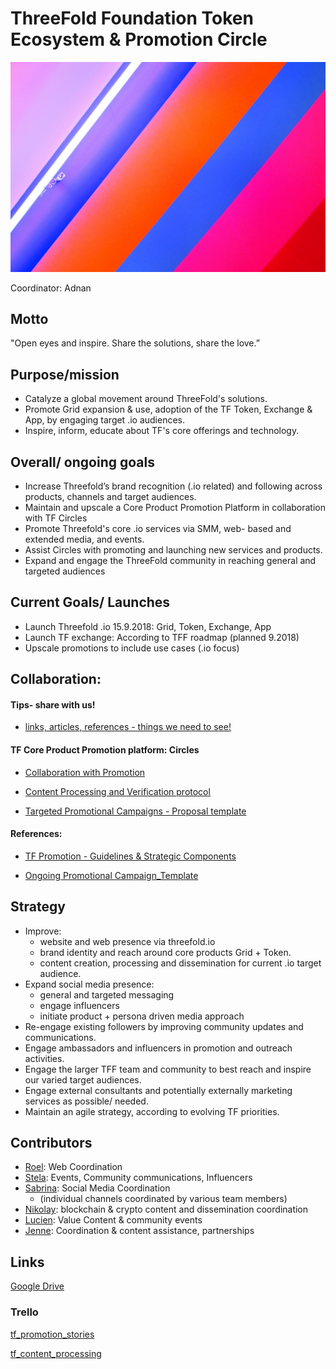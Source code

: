 # ThreeFold Foundation Token Ecosystem & Promotion Circle

![promtion pic](foundation_marketing.jpeg)

Coordinator: Adnan

## Motto
"Open eyes and inspire. Share the solutions, share the love.”

## Purpose/mission
- Catalyze a global movement around ThreeFold's solutions.
- Promote Grid expansion & use,  adoption of the TF Token, Exchange & App, by engaging target .io audiences.
- Inspire, inform, educate about TF's core offerings and technology. 

## Overall/ ongoing goals
- Increase Threefold’s brand recognition (.io related) and following across products, channels and target audiences.
- Maintain and upscale a Core Product Promotion Platform in collaboration with TF Circles
- Promote Threefold's core .io services via SMM, web- based and extended media, and events.
- Assist Circles with promoting and launching new services and products.
- Expand and engage the ThreeFold community in reaching general and targeted audiences

## Current Goals/ Launches 
- Launch Threefold .io 15.9.2018: Grid, Token, Exchange, App
- Launch TF exchange: According to TFF roadmap (planned 9.2018) 
- Upscale promotions to include use cases (.io focus)

## Collaboration:

#### Tips- share with us!
- [links, articles, references - things we need to see!](https://drive.google.com/open?id=12Cvb7n-JPVTcp0x2H7QxJRDN3ZhcE4Dv3HK2SyOm-tM)


#### TF Core Product Promotion platform: Circles

- [Collaboration with Promotion](https://docs.google.com/document/d/17wOpD4FU3MBeR_8BJYnrjD9ZzTrYnCsZRRThjnnnjbo/edit?usp=sharing)

- [Content Processing and Verification protocol](https://docs.google.com/document/d/1-8L9xqqpir_1--oZZG819MAwrfpDU-1QNVYxQfp3DAE/edit?usp=sharing)

- [Targeted Promotional Campaigns - Proposal template](https://docs.google.com/document/d/1ssLDpj1p_fcSpBGL9vPRBmwnYEgQo70qv-78dEJgEG8/edit?usp=sharing)

#### References: 
- [TF Promotion - Guidelines & Strategic Components](https://docs.google.com/document/d/1o3CUnr_viGP5p6TUMaB8Aynpom6tYna9GiLZndi1l4U/edit?usp=sharing)

- [Ongoing Promotional Campaign_Template](https://docs.google.com/document/d/1G4Vv8FJUEEFe8PqqZHhfMT9D0RgHAzLGg1qgEPKUlLw/edit?usp=sharing)


## Strategy
- Improve: 
  * website and web presence via threefold.io
  * brand identity and reach around core products Grid + Token.
  *  content creation, processing and dissemination for current .io target audience.
- Expand social media presence:
  * general and targeted messaging 
  * engage influencers
  * initiate product + persona driven media approach
- Re-engage existing followers by improving community updates and communications.
- Engage ambassadors and influencers in promotion and outreach activities.
- Engage the larger TFF team and community to best reach and inspire our varied target audiences.
- Engage external consultants and potentially externally marketing services as possible/ needed.
- Maintain an agile strategy, according to evolving TF priorities.

## Contributors
- [Roel](https://github.com/threefoldfoundation/info_foundation/blob/development/docs/contributors/tftech/Roel_van_Sabben.md):  Web Coordination
- [Stela](https://github.com/threefoldfoundation/info_foundation/blob/development/docs/contributors/tftech/Stela_Suils_Cuesta.md): Events, Community communications, Influencers
- [Sabrina](https://github.com/threefoldfoundation/info_foundation/blob/development/docs/contributors/tftech/sabrina_sadik.md): Social Media Coordination
  * (individual channels coordinated by various team members)
- [Nikolay](https://github.com/threefoldfoundation/info_foundation/blob/development/docs/contributors/mazraa/Nickolay%20Babenko.md): blockchain & crypto content and dissemination coordination
- [Lucien](https://github.com/threefoldfoundation/info_foundation/blob/development/docs/contributors/tftech/Lucien_Lecarme.md): Value Content & community events
- [Jenne](https://github.com/threefoldfoundation/info_foundation/blob/development/docs/contributors/mazraa/Jenne_Magno.md): Coordination & content assistance, partnerships

## Links
[Google Drive](https://drive.google.com/drive/u/1/folders/1FtuoAe7-wxp42zCmjEBIS6yBxhB9ywoX?ogsrc=32)

### Trello

[tf_promotion_stories](https://trello.com/b/N35xNHHz)

[tf_content_processing](https://trello.com/b/xNQ4A7sr)

   


